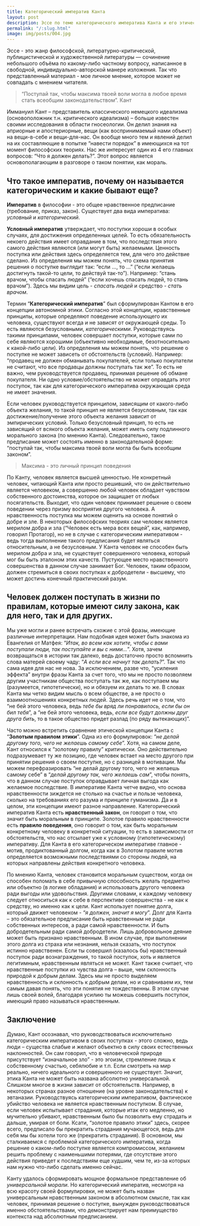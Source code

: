 ```yaml
---
title: Категорический императив Канта
layout: post
description: Эссе по теме категорического императива Канта и его этической концепции
permalink: "/:slug.html"
image: img/posts/004.jpg
---
```


Эссе - это жанр философской, литературно-критической, публицистической и художественной литературы — сочинение небольшого объёма по какому-либо частному вопросу, написанное в свободной, индивидуально-авторской манере изложения. Так что представленный материал - мое личное мнение, которое может не совпадать с мнением читателя.

> “Поступай так, чтобы максима твоей воли могла в любое время стать
> всеобщим законодательством”. Кант

Иммануил Кант – представитель классического немецкого идеализма (основоположник т.н. критического идеализма) – больше известен своими исследования в области гносеологии. Он делил знания на априорные и апостериорные, вещи (как воспринимаемый нами объект) на вещи-в-себе и вещи-для-нас. Он вообще много тем и явлений делил на их составляющие в попытке “навести порядок” в имеющихся на тот момент философских теориях. Нас же интересует один из 4 его главных вопросов: “Что я должен делать?”. Этот вопрос является основополагающим в разговоре о таком понятии, как мораль.

## Что такое императив, почему он называется категорическим и какие бывают еще?
**Императив** в философии - это общее нравственное предписание (требование, приказ, закон). Существует два вида императива: *условный* и *категорический*.

**Условный императив** утверждает, что поступки хороши в особых случаях, для достижения определенных целей. То есть обязательность некоего действия имеет оправдание в том, что последствия этого самого действия являются (или могут быть) желаемыми. Ценность поступка или действия здесь определяется тем, для чего это действие сделано. Из определения мы можем понять, что схема принятия решения о поступке выглядит так: “если …, то …” (“если желаешь достигнуть такой-то цели, то действуй так-то”).
Например: “стань врачом, чтобы спасать людей” (“если хочешь спасать людей, то стань врачом”). Здесь мы видим цель - *спасать людей* и средство - *стать врачом*.

  

Термин “**Категорический императив**” был сформулирован Кантом в его концепции автономной этики. Согласно этой концепции, нравственные принципы, которые определяют поведение использующего их человека, существуют всегда и не зависят от окружающей среды. То есть являются безусловными, *категорическими*. Руководствуясь такими принципами, человек совершает поступки, которые сами по себе являются хорошими (объективно необходимые, безотносительно к какой-либо цели). Из определения мы можем понять, что решение о поступке не может зависеть от обстоятельств (условий).
Например: “продавец не должен обманывать покупателей, если только покупатели не считают, что все продавцы должны поступать так же”. То есть не важно, чем руководствуется продавец, принимая решение об обмане покупателя. Ни одно условие/обстоятельство не может оправдать этот поступок, так как для категорического императива окружающая среда не имеет значения.

Если человек руководствуется принципом, зависящим от какого-либо объекта желания, то такой принцип не является безусловным, так как достижение/получение этого объекта желания зависит от эмпирических условий. Только безусловный принцип, то есть не зависящий от всякого объекта желания, может иметь силу подлинного морального закона (по мнению Канта). Следовательно, такое предписание может состоять именно в законодательной форме: “поступай так, чтобы максима твоей воли могла бы быть всеобщим законом”.

> Максима - это личный принцип поведения

По Канту, человек является высшей ценностью. Не конкретный человек, читающий Канта или просто решивший, что он действительно является человеком, а совершенно любой человек обладает чувством собственного достоинства, которое он защищает от любых посягательств. Выходит, что один человек принимает решение о своем поведении через призму восприятия другого человека. А нравственность поступка мы можем оценить на основе понятий о добре и зле.
В некоторых философских теориях сам человек является мерилом добра и зла (“Человек есть мера всех вещей”, как, например, говорил Протагор), но не в случае с категорическим императивом - ведь тогда выполнение такого предписания будет являться относительным, а не безусловным. У Канта человек не способен быть мерилом добра и зла, не существует совершенного человека, который мог бы быть эталоном этих качеств. Пустующее место нравственного совершенства в данном случае занимает Бог. Человек, таким образом, должен стремиться в своих поступках к добродетели - высшему, что может достичь конечный практический разум.

## Человек должен поступать в жизни по правилам, которые имеют силу закона, как для него, так и для других.

Мы уже могли и ранее встречать схожие с этой фразы, имеющие различные интерпретации. Нам подобная идея может быть знакома из Евангелия от Матфея: “*Итак, во всем как хотите, чтобы с вами поступали люди, так поступайте и вы с ними…*”.
Хотя, зачем возвращаться в истории так далеко, ведь достаточно просто вспомнить слова матерей своему чаду: “*А если все начнут так делать?*”. Так что сама идея для нас не нова. За исключением, разве что, “усиления эффекта” внутри фразы Канта за счет того, что мы не просто позволяем другим участникам общества поступать так же, как поступаем мы (разумеется, гипотетически), но и обязуем их делать то же. В словах Канта мы четко видим мысль о всем обществе, а не просто о взаимоотношениях конкретных людей. Здесь речь идет не о том, что “не бей этого человека, ведь *тебе бы вряд ли понравилось, если бы он бил тебя*”, а “не бей этого человека, ведь, *если все будут должны друг друга бить*, то в такое общество придет разлад (по ряду вытекающих)”.

Часто можно встретить сравнение этической концепции Канта с “**Золотым правилом этики**”. Одна из его формулировок: “*не делай другому того, чего не желаешь самому себе*”. Хотя, на самом деле, Кант относился к “золотому правилу” критически. Оно действительно подразумевает ту же позицию, где человек встает на место другого при принятии решения о своем поступке, но с разницей в мотивации. Мы можем перефразировать “не делай другому того, чего не желаешь самому себе” в “*делай другому так, чего желаешь сам*”, чтобы понять, что в данном случае поступок оправдывает личная выгода как желаемое последствие.
В императиве Канта четче видно, что основа нравственности зиждется не столько на счастье и пользе человека, сколько на требованиях его разума и принципе гуманизма. Да и в целом, эти концепции имеют разное направление. Категорический императив Канта есть **нравственный закон**, он говорит о том, что значит быть моральным в принципе. Золотое правило нравственности есть **правило поведения**, оно говорит о том, как быть моральным конкретному человеку в конкретной ситуации, то есть в зависимости от обстоятельств, что нас отсылает уже к условному (гипотетическому) императиву. Для Канта в его категорическом императиве главное - мотив, продиктованный долгом, когда как в Золотом правиле мотив определяется возможными последствиями со стороны людей, на которых направлены действия конкретного человека.

По мнению Канта, человек становится моральным существом, когда он способен поломать в себе привычную способность желать предметно или объектно (в логике обладания) и использовать другого человека ради выгоды или удовольствия. Другими словами, к каждому человеку следует относиться как к себе в перспективе совершенства - не как к средству, но именно как к цели.
Кант использует понятие долга, который движет человеком - “*я должен, значит я могу*”. Долг для Канта – это обязательное предписание быть нравственным не ради собственных интересов, а ради самой нравственности. И быть добродетельным ради самой добродетели. Лишь добровольное деяние может быть признано нравственным. В ином случае, при выполнении этого долга из страха или незнания, нельзя сказать, что поступок истинно нравственен. Если ты совершил (казалось бы) нравственный поступок ради вознаграждения, то такой поступок, хоть и является легитимным, нравственным являться не может. Кант также считает, что нравственные поступки из чувства долга – выше, чем склонность природой к добрым делам. Здесь мы не просто выделяем нравственность и склонность к добрым делам, но и сравниваем их, тем самым давая понять, что эти понятия не тождественны. В этом случае лишь своей волей, благодаря усилию ты можешь совершить поступок, имеющий право называться нравственным.

## Заключение

Думаю, Кант осознавал, что руководствоваться исключительно категорическим императивом в своих поступках - этого сложно, ведь люди – существа слабые и желают объектно в силу своих естественных наклонностей. Он сам говорил, что в человеческой природе присутствует “изначальное зло” - это эгоизм, стремление лишь к собственному счастью, себялюбие и т.п.
Если смотреть на мир реально, ничего идеального и совершенного не существует. Значит, этика Канта не может быть названа абсолютно универсальной. Слишком многое в жизни зависит от обстоятельств.
Например, в некоторых странах разное отношение (на уровне законодательства) к эвтаназии. Руководствуясь категорическим императивом, фактическое убийство человека не является нравственным поступком. В случае, если человек испытывает страдания, которые итак его медленно, но мучительно убивают, нравственным было бы позволить ему страдать и дальше, умирая от боли. Ксати, “золотое правило этики” здесь, скорее всего, предписало бы прекратить страдания мучающегося, ведь для себя мы бы хотели того же (прекратить страдания).
В основном, мы сталкиваемся с проблемой категорического императива, когда решение о каком-либо поступке является компромиссом, желанием решить проблему с наименьшими потерями, где отсутствие этого действия приведет к последствиям еще худшим, чем те, из-за которых нам нужно что-либо сделать именно сейчас.

Канту удалось сформировать мощное формальное представление об *универсальной морали*. Но категорический императив, несмотря на всю красоту своей формулировки, не может быть назван универсальным нравственным законом в абсолютном смысле, так как человек, принимая решение о поступке, вынужден руководствоваться именно обстоятельствами, что демонстрирует нам преимущество контекста над абсолютным предписанием.
